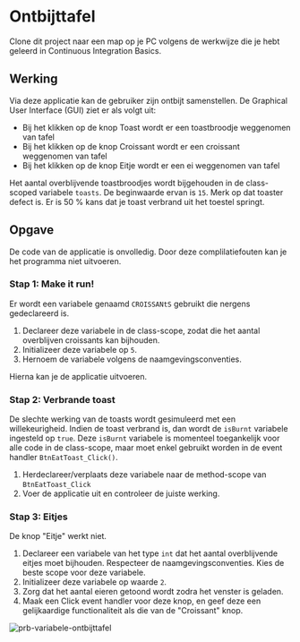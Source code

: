 # Ontbijttafel

Clone dit project naar een map op je PC volgens de werkwijze die je hebt geleerd in Continuous Integration Basics.

## Werking

Via deze applicatie kan de gebruiker zijn ontbijt samenstellen. De Graphical User Interface (GUI) ziet er als volgt uit:

- Bij het klikken op de knop Toast wordt er een toastbroodje weggenomen van tafel
- Bij het klikken op de knop Croissant wordt er een croissant weggenomen van tafel
- Bij het klikken op de knop Eitje wordt er een ei weggenomen van tafel

Het aantal overblijvende toastbroodjes wordt bijgehouden in de class-scoped variabele `toasts`. De beginwaarde ervan is `15`.
Merk op dat toaster defect is. Er is 50 % kans dat je toast verbrand uit het toestel springt.

## Opgave

De code van de applicatie is onvolledig. Door deze complilatiefouten kan je het programma niet uitvoeren.

### Stap 1: Make it run!

Er wordt een variabele genaamd `CROISSANtS` gebruikt die nergens gedeclareerd is. 
1. Declareer deze variabele in de class-scope, zodat die het aantal overblijven croissants kan bijhouden.
2. Initializeer deze variabele op `5`.
3. Hernoem de variabele volgens de naamgevingsconventies.

Hierna kan je de applicatie uitvoeren.


### Stap 2: Verbrande toast

De slechte werking van de toasts wordt gesimuleerd met een willekeurigheid. Indien de toast verbrand is, dan wordt de `isBurnt` variabele ingesteld op `true`.
Deze `isBurnt` variabele is momenteel toegankelijk voor alle code in de class-scope, maar moet enkel gebruikt worden in de event handler `BtnEatToast_Click()`.

1. Herdeclareer/verplaats deze variabele naar de method-scope van `BtnEatToast_Click`
2. Voer de applicatie uit en controleer de juiste werking.

### Stap 3: Eitjes

De knop "Eitje" werkt niet. 
1. Declareer een variabele van het type `int` dat het aantal overblijvende eitjes moet bijhouden. Respecteer de naamgevingsconventies. Kies de beste scope voor deze variabele.
2. Initializeer deze variabele op waarde `2`.
3. Zorg dat het aantal eieren getoond wordt zodra het venster is geladen.
4. Maak een Click event handler voor deze knop, en geef deze een gelijkaardige functionaliteit als die van de "Croissant" knop. 

![prb-variabele-ontbijttafel](https://user-images.githubusercontent.com/17463331/187070490-0ee3bedd-0182-4cf5-afac-6d4066df421c.gif)

